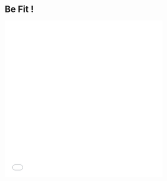 # Be Fit !

<iframe src="prep.pdf" width="100%" height="500" frameborder="0" />

---

<iframe src="equip.pdf" width="100%" height="500" frameborder="0" />

---

[home](./) - [2](./page2.md) 

